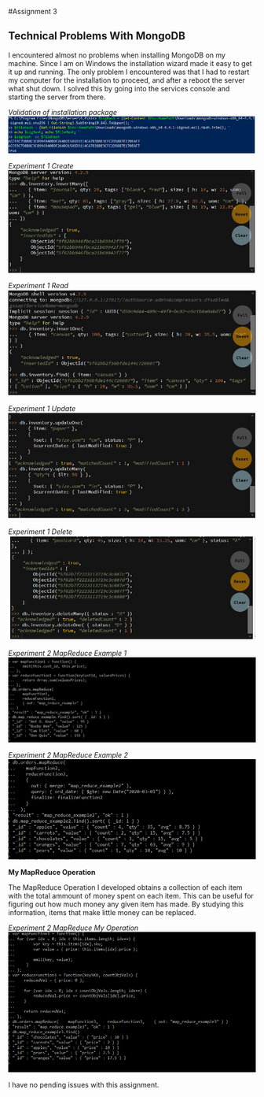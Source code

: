 #Assignment 3

## Technical Problems With MongoDB

I encountered almost no problems when installing MongoDB on my machine. Since I am on Windows the installation wizard made it easy to get it up and running. 
The only problem I encountered was that I had to restart my computer for the installation to proceed, and after a reboot the server what shut down.
I solved this by going into the services console and starting the server from there.

*Validation of installation package*
![Image](https://github.com/Aredae/DAT250/blob/master/images/Package_Ok.PNG "Validation Ok")

*Experiment 1 Create*
![Image](https://github.com/Aredae/DAT250/blob/master/images/Create.PNG "Create")

*Experiment 1 Read*
![Image](https://github.com/Aredae/DAT250/blob/master/images/Find.PNG "Read")

*Experiment 1 Update*
![Image](https://github.com/Aredae/DAT250/blob/master/images/Update.PNG "Validation Ok")

*Experiment 1 Delete*
![Image](https://github.com/Aredae/DAT250/blob/master/images/Delete.PNG "Validation Ok")

*Experiment 2 MapReduce Example 1*
![Image](https://github.com/Aredae/DAT250/blob/master/images/MapReduceExample1.PNG "Validation Ok")

*Experiment 2 MapReduce Example 2*
![Image](https://github.com/Aredae/DAT250/blob/master/images/MapReduceExample2.PNG "Validation Ok")

**My MapReduce Operation**

The MapReduce Operation I developed obtains a collection of each item with the total ammount of money spent on each item. This can be useful for figuring out how much money any given item has made. By studying this information, items that make little money can be replaced.

*Experiment 2 MapReduce My Operation*
![Image](https://github.com/Aredae/DAT250/blob/master/images/MapReduce3.PNG "Validation Ok")

I have no pending issues with this assignment.
